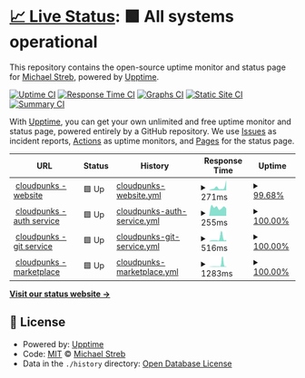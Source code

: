 # [📈 Live Status](https://michaelstreb.github.io/cp-upptime): <!--live status--> **🟩 All systems operational**

This repository contains the open-source uptime monitor and status page for [Michael Streb](https://michaelstreb.github.io/cp-upptime), powered by [Upptime](https://github.com/upptime/upptime).

[![Uptime CI](https://github.com/michaelstreb/cp-upptime/workflows/Uptime%20CI/badge.svg)](https://github.com/michaelstreb/cp-upptime/actions?query=workflow%3A%22Uptime+CI%22)
[![Response Time CI](https://github.com/michaelstreb/cp-upptime/workflows/Response%20Time%20CI/badge.svg)](https://github.com/michaelstreb/cp-upptime/actions?query=workflow%3A%22Response+Time+CI%22)
[![Graphs CI](https://github.com/michaelstreb/cp-upptime/workflows/Graphs%20CI/badge.svg)](https://github.com/michaelstreb/cp-upptime/actions?query=workflow%3A%22Graphs+CI%22)
[![Static Site CI](https://github.com/michaelstreb/cp-upptime/workflows/Static%20Site%20CI/badge.svg)](https://github.com/michaelstreb/cp-upptime/actions?query=workflow%3A%22Static+Site+CI%22)
[![Summary CI](https://github.com/michaelstreb/cp-upptime/workflows/Summary%20CI/badge.svg)](https://github.com/michaelstreb/cp-upptime/actions?query=workflow%3A%22Summary+CI%22)

With [Upptime](https://upptime.js.org), you can get your own unlimited and free uptime monitor and status page, powered entirely by a GitHub repository. We use [Issues](https://github.com/michaelstreb/cp-upptime/issues) as incident reports, [Actions](https://github.com/michaelstreb/cp-upptime/actions) as uptime monitors, and [Pages](https://michaelstreb.github.io/cp-upptime) for the status page.

<!--start: status pages-->
<!-- This summary is generated by Upptime (https://github.com/upptime/upptime) -->
<!-- Do not edit this manually, your changes will be overwritten -->
<!-- prettier-ignore -->
| URL | Status | History | Response Time | Uptime |
| --- | ------ | ------- | ------------- | ------ |
| <img alt="" src="https://icons.duckduckgo.com/ip3/www.cloudpunks.de.ico" height="13"> [cloudpunks - website](https://www.cloudpunks.de) | 🟩 Up | [cloudpunks-website.yml](https://github.com/michaelstreb/cp-upptime/commits/HEAD/history/cloudpunks-website.yml) | <details><summary><img alt="Response time graph" src="./graphs/cloudpunks-website/response-time-week.png" height="20"> 271ms</summary><br><a href="https://michaelstreb.github.io/cp-upptime/history/cloudpunks-website"><img alt="Response time 262" src="https://img.shields.io/endpoint?url=https%3A%2F%2Fraw.githubusercontent.com%2Fmichaelstreb%2Fcp-upptime%2FHEAD%2Fapi%2Fcloudpunks-website%2Fresponse-time.json"></a><br><a href="https://michaelstreb.github.io/cp-upptime/history/cloudpunks-website"><img alt="24-hour response time 450" src="https://img.shields.io/endpoint?url=https%3A%2F%2Fraw.githubusercontent.com%2Fmichaelstreb%2Fcp-upptime%2FHEAD%2Fapi%2Fcloudpunks-website%2Fresponse-time-day.json"></a><br><a href="https://michaelstreb.github.io/cp-upptime/history/cloudpunks-website"><img alt="7-day response time 271" src="https://img.shields.io/endpoint?url=https%3A%2F%2Fraw.githubusercontent.com%2Fmichaelstreb%2Fcp-upptime%2FHEAD%2Fapi%2Fcloudpunks-website%2Fresponse-time-week.json"></a><br><a href="https://michaelstreb.github.io/cp-upptime/history/cloudpunks-website"><img alt="30-day response time 253" src="https://img.shields.io/endpoint?url=https%3A%2F%2Fraw.githubusercontent.com%2Fmichaelstreb%2Fcp-upptime%2FHEAD%2Fapi%2Fcloudpunks-website%2Fresponse-time-month.json"></a><br><a href="https://michaelstreb.github.io/cp-upptime/history/cloudpunks-website"><img alt="1-year response time 282" src="https://img.shields.io/endpoint?url=https%3A%2F%2Fraw.githubusercontent.com%2Fmichaelstreb%2Fcp-upptime%2FHEAD%2Fapi%2Fcloudpunks-website%2Fresponse-time-year.json"></a></details> | <details><summary><a href="https://michaelstreb.github.io/cp-upptime/history/cloudpunks-website">99.68%</a></summary><a href="https://michaelstreb.github.io/cp-upptime/history/cloudpunks-website"><img alt="All-time uptime 100.00%" src="https://img.shields.io/endpoint?url=https%3A%2F%2Fraw.githubusercontent.com%2Fmichaelstreb%2Fcp-upptime%2FHEAD%2Fapi%2Fcloudpunks-website%2Fuptime.json"></a><br><a href="https://michaelstreb.github.io/cp-upptime/history/cloudpunks-website"><img alt="24-hour uptime 97.79%" src="https://img.shields.io/endpoint?url=https%3A%2F%2Fraw.githubusercontent.com%2Fmichaelstreb%2Fcp-upptime%2FHEAD%2Fapi%2Fcloudpunks-website%2Fuptime-day.json"></a><br><a href="https://michaelstreb.github.io/cp-upptime/history/cloudpunks-website"><img alt="7-day uptime 99.68%" src="https://img.shields.io/endpoint?url=https%3A%2F%2Fraw.githubusercontent.com%2Fmichaelstreb%2Fcp-upptime%2FHEAD%2Fapi%2Fcloudpunks-website%2Fuptime-week.json"></a><br><a href="https://michaelstreb.github.io/cp-upptime/history/cloudpunks-website"><img alt="30-day uptime 99.93%" src="https://img.shields.io/endpoint?url=https%3A%2F%2Fraw.githubusercontent.com%2Fmichaelstreb%2Fcp-upptime%2FHEAD%2Fapi%2Fcloudpunks-website%2Fuptime-month.json"></a><br><a href="https://michaelstreb.github.io/cp-upptime/history/cloudpunks-website"><img alt="1-year uptime 99.99%" src="https://img.shields.io/endpoint?url=https%3A%2F%2Fraw.githubusercontent.com%2Fmichaelstreb%2Fcp-upptime%2FHEAD%2Fapi%2Fcloudpunks-website%2Fuptime-year.json"></a></details>
| <img alt="" src="https://icons.duckduckgo.com/ip3/auth.cloudpunks.io.ico" height="13"> [cloudpunks - auth service](https://auth.cloudpunks.io/auth/realms/core) | 🟩 Up | [cloudpunks-auth-service.yml](https://github.com/michaelstreb/cp-upptime/commits/HEAD/history/cloudpunks-auth-service.yml) | <details><summary><img alt="Response time graph" src="./graphs/cloudpunks-auth-service/response-time-week.png" height="20"> 255ms</summary><br><a href="https://michaelstreb.github.io/cp-upptime/history/cloudpunks-auth-service"><img alt="Response time 320" src="https://img.shields.io/endpoint?url=https%3A%2F%2Fraw.githubusercontent.com%2Fmichaelstreb%2Fcp-upptime%2FHEAD%2Fapi%2Fcloudpunks-auth-service%2Fresponse-time.json"></a><br><a href="https://michaelstreb.github.io/cp-upptime/history/cloudpunks-auth-service"><img alt="24-hour response time 225" src="https://img.shields.io/endpoint?url=https%3A%2F%2Fraw.githubusercontent.com%2Fmichaelstreb%2Fcp-upptime%2FHEAD%2Fapi%2Fcloudpunks-auth-service%2Fresponse-time-day.json"></a><br><a href="https://michaelstreb.github.io/cp-upptime/history/cloudpunks-auth-service"><img alt="7-day response time 255" src="https://img.shields.io/endpoint?url=https%3A%2F%2Fraw.githubusercontent.com%2Fmichaelstreb%2Fcp-upptime%2FHEAD%2Fapi%2Fcloudpunks-auth-service%2Fresponse-time-week.json"></a><br><a href="https://michaelstreb.github.io/cp-upptime/history/cloudpunks-auth-service"><img alt="30-day response time 249" src="https://img.shields.io/endpoint?url=https%3A%2F%2Fraw.githubusercontent.com%2Fmichaelstreb%2Fcp-upptime%2FHEAD%2Fapi%2Fcloudpunks-auth-service%2Fresponse-time-month.json"></a><br><a href="https://michaelstreb.github.io/cp-upptime/history/cloudpunks-auth-service"><img alt="1-year response time 324" src="https://img.shields.io/endpoint?url=https%3A%2F%2Fraw.githubusercontent.com%2Fmichaelstreb%2Fcp-upptime%2FHEAD%2Fapi%2Fcloudpunks-auth-service%2Fresponse-time-year.json"></a></details> | <details><summary><a href="https://michaelstreb.github.io/cp-upptime/history/cloudpunks-auth-service">100.00%</a></summary><a href="https://michaelstreb.github.io/cp-upptime/history/cloudpunks-auth-service"><img alt="All-time uptime 99.93%" src="https://img.shields.io/endpoint?url=https%3A%2F%2Fraw.githubusercontent.com%2Fmichaelstreb%2Fcp-upptime%2FHEAD%2Fapi%2Fcloudpunks-auth-service%2Fuptime.json"></a><br><a href="https://michaelstreb.github.io/cp-upptime/history/cloudpunks-auth-service"><img alt="24-hour uptime 100.00%" src="https://img.shields.io/endpoint?url=https%3A%2F%2Fraw.githubusercontent.com%2Fmichaelstreb%2Fcp-upptime%2FHEAD%2Fapi%2Fcloudpunks-auth-service%2Fuptime-day.json"></a><br><a href="https://michaelstreb.github.io/cp-upptime/history/cloudpunks-auth-service"><img alt="7-day uptime 100.00%" src="https://img.shields.io/endpoint?url=https%3A%2F%2Fraw.githubusercontent.com%2Fmichaelstreb%2Fcp-upptime%2FHEAD%2Fapi%2Fcloudpunks-auth-service%2Fuptime-week.json"></a><br><a href="https://michaelstreb.github.io/cp-upptime/history/cloudpunks-auth-service"><img alt="30-day uptime 100.00%" src="https://img.shields.io/endpoint?url=https%3A%2F%2Fraw.githubusercontent.com%2Fmichaelstreb%2Fcp-upptime%2FHEAD%2Fapi%2Fcloudpunks-auth-service%2Fuptime-month.json"></a><br><a href="https://michaelstreb.github.io/cp-upptime/history/cloudpunks-auth-service"><img alt="1-year uptime 99.89%" src="https://img.shields.io/endpoint?url=https%3A%2F%2Fraw.githubusercontent.com%2Fmichaelstreb%2Fcp-upptime%2FHEAD%2Fapi%2Fcloudpunks-auth-service%2Fuptime-year.json"></a></details>
| <img alt="" src="https://icons.duckduckgo.com/ip3/git.cloudpunks.io.ico" height="13"> [cloudpunks - git service](https://git.cloudpunks.io) | 🟩 Up | [cloudpunks-git-service.yml](https://github.com/michaelstreb/cp-upptime/commits/HEAD/history/cloudpunks-git-service.yml) | <details><summary><img alt="Response time graph" src="./graphs/cloudpunks-git-service/response-time-week.png" height="20"> 516ms</summary><br><a href="https://michaelstreb.github.io/cp-upptime/history/cloudpunks-git-service"><img alt="Response time 208" src="https://img.shields.io/endpoint?url=https%3A%2F%2Fraw.githubusercontent.com%2Fmichaelstreb%2Fcp-upptime%2FHEAD%2Fapi%2Fcloudpunks-git-service%2Fresponse-time.json"></a><br><a href="https://michaelstreb.github.io/cp-upptime/history/cloudpunks-git-service"><img alt="24-hour response time 286" src="https://img.shields.io/endpoint?url=https%3A%2F%2Fraw.githubusercontent.com%2Fmichaelstreb%2Fcp-upptime%2FHEAD%2Fapi%2Fcloudpunks-git-service%2Fresponse-time-day.json"></a><br><a href="https://michaelstreb.github.io/cp-upptime/history/cloudpunks-git-service"><img alt="7-day response time 516" src="https://img.shields.io/endpoint?url=https%3A%2F%2Fraw.githubusercontent.com%2Fmichaelstreb%2Fcp-upptime%2FHEAD%2Fapi%2Fcloudpunks-git-service%2Fresponse-time-week.json"></a><br><a href="https://michaelstreb.github.io/cp-upptime/history/cloudpunks-git-service"><img alt="30-day response time 312" src="https://img.shields.io/endpoint?url=https%3A%2F%2Fraw.githubusercontent.com%2Fmichaelstreb%2Fcp-upptime%2FHEAD%2Fapi%2Fcloudpunks-git-service%2Fresponse-time-month.json"></a><br><a href="https://michaelstreb.github.io/cp-upptime/history/cloudpunks-git-service"><img alt="1-year response time 214" src="https://img.shields.io/endpoint?url=https%3A%2F%2Fraw.githubusercontent.com%2Fmichaelstreb%2Fcp-upptime%2FHEAD%2Fapi%2Fcloudpunks-git-service%2Fresponse-time-year.json"></a></details> | <details><summary><a href="https://michaelstreb.github.io/cp-upptime/history/cloudpunks-git-service">100.00%</a></summary><a href="https://michaelstreb.github.io/cp-upptime/history/cloudpunks-git-service"><img alt="All-time uptime 99.87%" src="https://img.shields.io/endpoint?url=https%3A%2F%2Fraw.githubusercontent.com%2Fmichaelstreb%2Fcp-upptime%2FHEAD%2Fapi%2Fcloudpunks-git-service%2Fuptime.json"></a><br><a href="https://michaelstreb.github.io/cp-upptime/history/cloudpunks-git-service"><img alt="24-hour uptime 100.00%" src="https://img.shields.io/endpoint?url=https%3A%2F%2Fraw.githubusercontent.com%2Fmichaelstreb%2Fcp-upptime%2FHEAD%2Fapi%2Fcloudpunks-git-service%2Fuptime-day.json"></a><br><a href="https://michaelstreb.github.io/cp-upptime/history/cloudpunks-git-service"><img alt="7-day uptime 100.00%" src="https://img.shields.io/endpoint?url=https%3A%2F%2Fraw.githubusercontent.com%2Fmichaelstreb%2Fcp-upptime%2FHEAD%2Fapi%2Fcloudpunks-git-service%2Fuptime-week.json"></a><br><a href="https://michaelstreb.github.io/cp-upptime/history/cloudpunks-git-service"><img alt="30-day uptime 99.95%" src="https://img.shields.io/endpoint?url=https%3A%2F%2Fraw.githubusercontent.com%2Fmichaelstreb%2Fcp-upptime%2FHEAD%2Fapi%2Fcloudpunks-git-service%2Fuptime-month.json"></a><br><a href="https://michaelstreb.github.io/cp-upptime/history/cloudpunks-git-service"><img alt="1-year uptime 99.80%" src="https://img.shields.io/endpoint?url=https%3A%2F%2Fraw.githubusercontent.com%2Fmichaelstreb%2Fcp-upptime%2FHEAD%2Fapi%2Fcloudpunks-git-service%2Fuptime-year.json"></a></details>
| <img alt="" src="https://icons.duckduckgo.com/ip3/marketplace.cloudpunks.de.ico" height="13"> [cloudpunks - marketplace](https://marketplace.cloudpunks.de/) | 🟩 Up | [cloudpunks-marketplace.yml](https://github.com/michaelstreb/cp-upptime/commits/HEAD/history/cloudpunks-marketplace.yml) | <details><summary><img alt="Response time graph" src="./graphs/cloudpunks-marketplace/response-time-week.png" height="20"> 1283ms</summary><br><a href="https://michaelstreb.github.io/cp-upptime/history/cloudpunks-marketplace"><img alt="Response time 786" src="https://img.shields.io/endpoint?url=https%3A%2F%2Fraw.githubusercontent.com%2Fmichaelstreb%2Fcp-upptime%2FHEAD%2Fapi%2Fcloudpunks-marketplace%2Fresponse-time.json"></a><br><a href="https://michaelstreb.github.io/cp-upptime/history/cloudpunks-marketplace"><img alt="24-hour response time 3263" src="https://img.shields.io/endpoint?url=https%3A%2F%2Fraw.githubusercontent.com%2Fmichaelstreb%2Fcp-upptime%2FHEAD%2Fapi%2Fcloudpunks-marketplace%2Fresponse-time-day.json"></a><br><a href="https://michaelstreb.github.io/cp-upptime/history/cloudpunks-marketplace"><img alt="7-day response time 1283" src="https://img.shields.io/endpoint?url=https%3A%2F%2Fraw.githubusercontent.com%2Fmichaelstreb%2Fcp-upptime%2FHEAD%2Fapi%2Fcloudpunks-marketplace%2Fresponse-time-week.json"></a><br><a href="https://michaelstreb.github.io/cp-upptime/history/cloudpunks-marketplace"><img alt="30-day response time 4911" src="https://img.shields.io/endpoint?url=https%3A%2F%2Fraw.githubusercontent.com%2Fmichaelstreb%2Fcp-upptime%2FHEAD%2Fapi%2Fcloudpunks-marketplace%2Fresponse-time-month.json"></a><br><a href="https://michaelstreb.github.io/cp-upptime/history/cloudpunks-marketplace"><img alt="1-year response time 900" src="https://img.shields.io/endpoint?url=https%3A%2F%2Fraw.githubusercontent.com%2Fmichaelstreb%2Fcp-upptime%2FHEAD%2Fapi%2Fcloudpunks-marketplace%2Fresponse-time-year.json"></a></details> | <details><summary><a href="https://michaelstreb.github.io/cp-upptime/history/cloudpunks-marketplace">100.00%</a></summary><a href="https://michaelstreb.github.io/cp-upptime/history/cloudpunks-marketplace"><img alt="All-time uptime 99.81%" src="https://img.shields.io/endpoint?url=https%3A%2F%2Fraw.githubusercontent.com%2Fmichaelstreb%2Fcp-upptime%2FHEAD%2Fapi%2Fcloudpunks-marketplace%2Fuptime.json"></a><br><a href="https://michaelstreb.github.io/cp-upptime/history/cloudpunks-marketplace"><img alt="24-hour uptime 100.00%" src="https://img.shields.io/endpoint?url=https%3A%2F%2Fraw.githubusercontent.com%2Fmichaelstreb%2Fcp-upptime%2FHEAD%2Fapi%2Fcloudpunks-marketplace%2Fuptime-day.json"></a><br><a href="https://michaelstreb.github.io/cp-upptime/history/cloudpunks-marketplace"><img alt="7-day uptime 100.00%" src="https://img.shields.io/endpoint?url=https%3A%2F%2Fraw.githubusercontent.com%2Fmichaelstreb%2Fcp-upptime%2FHEAD%2Fapi%2Fcloudpunks-marketplace%2Fuptime-week.json"></a><br><a href="https://michaelstreb.github.io/cp-upptime/history/cloudpunks-marketplace"><img alt="30-day uptime 99.84%" src="https://img.shields.io/endpoint?url=https%3A%2F%2Fraw.githubusercontent.com%2Fmichaelstreb%2Fcp-upptime%2FHEAD%2Fapi%2Fcloudpunks-marketplace%2Fuptime-month.json"></a><br><a href="https://michaelstreb.github.io/cp-upptime/history/cloudpunks-marketplace"><img alt="1-year uptime 99.77%" src="https://img.shields.io/endpoint?url=https%3A%2F%2Fraw.githubusercontent.com%2Fmichaelstreb%2Fcp-upptime%2FHEAD%2Fapi%2Fcloudpunks-marketplace%2Fuptime-year.json"></a></details>

<!--end: status pages-->

[**Visit our status website →**](https://michaelstreb.github.io/cp-upptime)

## 📄 License

- Powered by: [Upptime](https://github.com/upptime/upptime)
- Code: [MIT](./LICENSE) © [Michael Streb](https://michaelstreb.github.io/cp-upptime)
- Data in the `./history` directory: [Open Database License](https://opendatacommons.org/licenses/odbl/1-0/)
